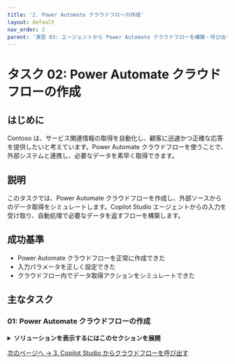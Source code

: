 ```yaml
---
title: '2. Power Automate クラウドフローの作成'
layout: default
nav_order: 2
parent: '演習 03: エージェントから Power Automate クラウドフローを構築・呼び出す'
---
```


# タスク 02: Power Automate クラウドフローの作成

## はじめに

Contoso は、サービス関連情報の取得を自動化し、顧客に迅速かつ正確な応答を提供したいと考えています。Power Automate クラウドフローを使うことで、外部システムと連携し、必要なデータを素早く取得できます。

## 説明

このタスクでは、Power Automate クラウドフローを作成し、外部ソースからのデータ取得をシミュレートします。Copilot Studio エージェントからの入力を受け取り、自動処理で必要なデータを返すフローを構築します。

## 成功基準

- Power Automate クラウドフローを正常に作成できた
- 入力パラメータを正しく設定できた
- クラウドフロー内でデータ取得アクションをシミュレートできた

## 主なタスク

### 01: Power Automate クラウドフローの作成

<details markdown="block"> 
  <summary><strong>ソリューションを表示するにはこのセクションを展開</strong></summary> 

このタスクでは、ServiceNow 連携をシミュレートしてチケット詳細を取得します。

> [!WARNING] 
> ステップ7以降で実際の ServiceNow 連携を使うか、シミュレート応答を使うかはコーチに確認してください。
>
> 以降のタスクのスクリーンショットはシミュレートされたチケット詳細を示しています。

1. **質問** ノードの下で **+** ボタンを選択し、**Add a tool** → **New Agent flow** を選択します。
	
	![suu5c9jn.jpg](../../media/suu5c9jn.jpg)

> [!NOTE]
> これで **Power Automate** が新しいタブで開き、Copilot Studio 連携用の前後処理が自動で用意されます。

1. Power Automate 右上で **New designer** が有効になっていることを確認します。

	![fwucqjje.jpg](../../media/fwucqjje.jpg)

1. **When an agent calls the flow** ノードを選択します。

1. 新しいペインで **Add an input** を選択し、次に **Text** を選択します。

	![5xj1dxob.jpg](../../media/5xj1dxob.jpg)

1. **Input** の名前の値を `TicketNumber` に置き換えます。

	![sx00qji2.jpg](../../media/sx00qji2.jpg)

1. **When an agent calls the flow** ノードの下にある **+** ボタンを選択します。

	![ecl301bg.jpg](../../media/ecl301bg.jpg)

1. 検索バーに `ServiceNow List Records` と入力し、次に **List Records** を選択します。

	![o69l0swt.jpg](../../media/o69l0swt.jpg)

> [!WARNING]
> コーチが ServiceNow 環境を提供する場合は、ここを展開してこのタスクの詳細を確認してください。提供されない場合は、次のステップに進んでください。
> 
> - コーチから提供された接続の詳細をすべて入力します。
> - **Create New** を選択します。
> - **Record Type** の下にあるドロップダウンメニューを選択し、`Incident` を検索して選択します。
> - **Advanced parameters** の下で **Show all** を選択します。
> - **Display System References** を **Yes** に設定して実際の値を表示します。
> - **Query** の下に `numberCONTAINS` と入力し、動的コンテンツ (⚡) から **TicketNumber** 入力を選択します。
>
> - **numberCONTAINS** と参照する **TicketNumber** 変数の間にスペースがないことを確認してください。 
>	または、次の内容を **Query** フィールドに貼り付けることもできます。
>	```
>	numberCONTAINS@{triggerBody()?['text']}
>	```
> - **Limit** の下に `1` と入力します。
>
>	![12qw47be.jpg](../../media/12qw47be.jpg)
>
> - クラウドフロー内の **Respond to Copilot** ノードを選択します。
> - **Add an output** を選択し、次に **Text** を選択します。
> - 名前を `SNTicketInfo` に設定します。
> - **SNTicketInfo** の右側にあるテキストボックスを選択し、次に数式ボタン (**fx**) を選択します。
>
>	![4r600b9w.jpg](../../media/4r600b9w.jpg)
>
> - 次の数式を入力し、次に **Add** を選択します。これにより、**List Records** 本体からの結果配列の最初の返されたレコードの文字列が取得されます。
>
>	```
>	string(first(outputs('List_Records')?['body/result']))
>	```
>
>	![kq39z8qn.jpg](../../media/kq39z8qn.jpg)
>
> - このタスクのステップ 16 にスキップして、フローの名前を変更し、公開します。

1. **Create connection** ステップで、次のように入力します。

    | 項目 | 値 |
    |----------|-----------------|
    | **Connection name** | `@lab.User.FirstName @lab.User.LastName ServiceNow` |
    | **Authentication Type** | Basic Authentication |
    | **Instance** | `https://dev261120.service-now.com` |
    | **Username** | `CopilotStudioServiceAccount` |
    | **Password** | `F@k3Pw29@9%92` |

1. **Create new** を選択します。

	![y9ub8c2c.jpg](../../media/y9ub8c2c.jpg)

1. このシナリオでは、代わりにこの接続からの応答をシミュレートします。

	**List Records** ノードを選択して削除キーを押すか、ノードを右クリックして **Delete** を選択します。

	![zqnsi84v.jpg](../../media/zqnsi84v.jpg)

1. フロー内の **Respond to Copilot** ノードを選択します。

1. **Add an output** を選択し、次に **Text** を選択します。

1. 名前を `SNTicketInfo` に設定します。

1. **SNTicketInfo** の右側にあるテキストボックスを選択します。

	![u18z7f5o.jpg](../../media/u18z7f5o.jpg)

1. このシミュレートされた ServiceNow 応答のために、次のペイロードサンプルをテキストボックスに貼り付けます。

> [!WARNING]
> 次のコードブロックの **Copy** オプションを使用してコピーし、**Ctrl+V** で貼り付ける方が、**Type** を使用するよりも速くなります。

	```json
	{
		"parent": "",
		"made_sla": "true",
		"caused_by": "",
		"watch_list": "",
		"upon_reject": "Cancel all future Tasks",
		"sys_updated_on": "2018-12-12 23:18:55",
		"child_incidents": "0",
		"hold_reason": "",
		"origin_table": "",
		"task_effective_number": "INC0009005",
		"approval_history": "",
		"number": "INC0009005",
		"resolved_by": "",
		"sys_updated_by": "admin",
		"opened_by": "System Administrator",
		"user_input": "",
		"sys_created_on": "2018-08-31 21:35:45",
		"sys_domain": "global",
		"state": "New",
		"route_reason": "",
		"sys_created_by": "admin",
		"knowledge": "false",
		"order": "",
		"calendar_stc": "",
		"closed_at": "",
		"cmdb_ci": "",
		"delivery_plan": "",
		"contract": "",
		"impact": "1 - High",
		"active": "true",
		"work_notes_list": "",
		"business_service": "",
		"business_impact": "",
		"priority": "1 - Critical",
		"sys_domain_path": "/",
		"rfc": "",
		"time_worked": "",
		"expected_start": "",
		"opened_at": "2018-08-31 21:35:21",
		"business_duration": "",
		"group_list": "",
		"work_end": "",
		"caller_id": "David Miller",
		"reopened_time": "",
		"resolved_at": "",
		"approval_set": "",
		"subcategory": "Email",
		"work_notes": "2018-12-12 23:18:42 - System Administrator (Work notes)\nupdated the priority to high based on the criticality of the Incident.\n\n",
		"universal_request": "",
		"short_description": "Email server is down.",
		"correlation_display": "",
		"delivery_task": "",
		"work_start": "",
		"assignment_group": "",
		"additional_assignee_list": "",
		"business_stc": "",
		"cause": "",
		"description": "Unable to send or receive emails.",
		"origin_id": "",
		"calendar_duration": "",
		"close_notes": "",
		"notify": "Do Not Notify",
		"service_offering": "",
		"sys_class_name": "Incident",
		"closed_by": "",
		"follow_up": "",
		"parent_incident": "",
		"sys_id": "ed92e8d173d023002728660c4cf6a7bc",
		"reopened_by": "",
		"incident_state": "New",
		"urgency": "1 - High",
		"problem_id": "",
		"company": "",
		"reassignment_count": "0",
		"activity_due": "2018-12-13 01:18:55",
		"assigned_to": "",
		"severity": "3 - Low",
		"comments": "",
		"approval": "Not Yet Requested",
		"sla_due": "UNKNOWN",
		"comments_and_work_notes": "2018-12-12 23:18:42 - System Administrator (Work notes)\nupdated the priority to high based on the criticality of the Incident.\n\n",
		"due_date": "",
		"sys_mod_count": "3",
		"reopen_count": "0",
		"sys_tags": "",
		"escalation": "Normal",
		"upon_approval": "Proceed to Next Task",
		"correlation_id": "",
		"location": "",
		"category": "Software"
	}
	```

	![2wrdhi59.jpg](../../media/2wrdhi59.jpg)

> [!NOTE]
> これは、ServiceNow が通常返すものの例です。

> [!IMPORTANT]
> 実際のシナリオでは：
>
> 値フィールドのために表示される **fx** 数式ボタンを選択できます。
>
> ![3p1qd5tv.jpg](../../media/3p1qd5tv.jpg)
>
> その後、上部のテキストボックスに数式を入力し、**Add** を選択できます。
>
> ```
>	string(first(outputs('List_Records')?['body/result']))
>	```
>
> ![izp2sady.jpg](../../media/izp2sady.jpg)
>
> これにより、ServiceNow **List Records** 本体からの結果配列の最初の返されたレコードの文字列バージョンが取得されます。

1. ページの左上で、**Run a flow from Copilot** を選択してフローの名前を変更し、`Get Ticket Status (@lab.User.FirstName @lab.User.LastName)` に設定します。

	![5w9eau6w.jpg](../../media/5w9eau6w.jpg)

> [!NOTE]
> 適切な名前を付けることで、Copilot Studio や管理者によってフローが簡単に見つけられるようになります。

1. ページの右上で **Publish** を選択します。公開されると、緑の成功バナーが表示されるまで待ちます。

	![e8bgu46p.jpg](../../media/e8bgu46p.jpg)

</details>

[次のページへ → 3. Copilot Studio からクラウドフローを呼び出す](0303.md)
